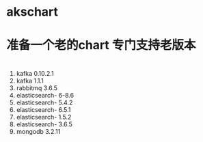 # akschart
# 准备一个老的chart 专门支持老版本
#
1.	kafka               0.10.2.1
2.	kafka               1.1.1
3.	rabbitmq            3.6.5
4.	elasticsearch-      6-8.6
5.	elasticsearch-      5.4.2
6.	elasticsearch-      6.5.1
7.	elasticsearch-      1.5.2
8.	elasticsearch-      3.6.5
9.	mongodb             3.2.11
